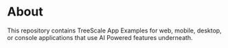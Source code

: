 # About

This repository contains TreeScale App Examples for web, mobile, desktop, or console applications that use AI Powered features underneath.

